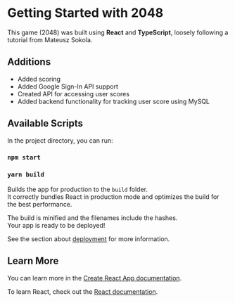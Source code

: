 # Getting Started with 2048

This game (2048) was built using **React** and **TypeScript**, loosely following a 
tutorial from Mateusz Sokola.   

## Additions  
- Added scoring 
- Added Google Sign-In API support 
- Created API for accessing user scores 
- Added backend functionality for tracking user score using MySQL 

## Available Scripts

In the project directory, you can run:

### `npm start`

### `yarn build`

Builds the app for production to the `build` folder.\
It correctly bundles React in production mode and optimizes the build for the best performance.

The build is minified and the filenames include the hashes.\
Your app is ready to be deployed!

See the section about [deployment](https://facebook.github.io/create-react-app/docs/deployment) for more information.

## Learn More

You can learn more in the [Create React App documentation](https://facebook.github.io/create-react-app/docs/getting-started).

To learn React, check out the [React documentation](https://reactjs.org/).

